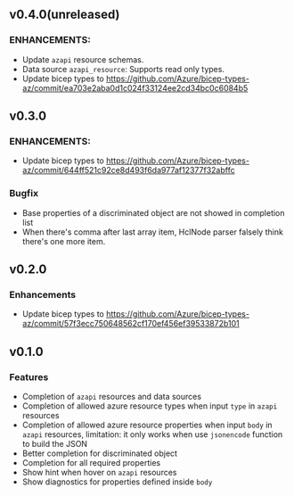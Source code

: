 ## v0.4.0(unreleased)
### ENHANCEMENTS:
- Update `azapi` resource schemas.
- Data source `azapi_resource`: Supports read only types.
- Update bicep types to https://github.com/Azure/bicep-types-az/commit/ea703e2aba0d1c024f33124ee2cd34bc0c6084b5

## v0.3.0
### ENHANCEMENTS:
- Update bicep types to https://github.com/Azure/bicep-types-az/commit/644ff521c92ce8d493f6da977af12377f32abffc

### Bugfix
- Base properties of a discriminated object are not showed in completion list
- When there's comma after last array item, HclNode parser falsely think there's one more item.

## v0.2.0
### Enhancements
- Update bicep types to https://github.com/Azure/bicep-types-az/commit/57f3ecc750648562cf170ef456ef39533872b101

## v0.1.0
### Features
- Completion of `azapi` resources and data sources
- Completion of allowed azure resource types when input `type` in `azapi` resources
- Completion of allowed azure resource properties when input `body` in `azapi` resources, limitation: it only works when use `jsonencode` function to build the JSON
- Better completion for discriminated object
- Completion for all required properties
- Show hint when hover on `azapi` resources
- Show diagnostics for properties defined inside `body`